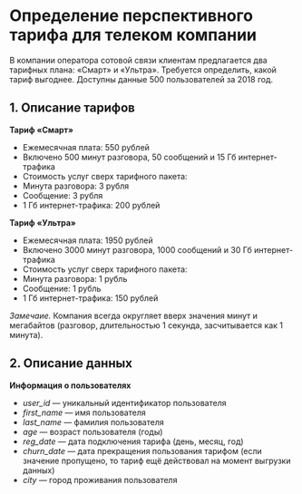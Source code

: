 # Определение перспективного тарифа для телеком компании

В компании оператора сотовой связи клиентам предлагается два тарифных плана: «Смарт» и «Ультра». Требуется определить, какой тариф выгоднее. Доступны данные 500 пользователей за 2018 год.

## 1. Описание тарифов

**Тариф «Смарт»**
* Ежемесячная плата: 550 рублей
* Включено 500 минут разговора, 50 сообщений и 15 Гб интернет-трафика
* Стоимость услуг сверх тарифного пакета:
* Минута разговора: 3 рубля
* Сообщение: 3 рубля
* 1 Гб интернет-трафика: 200 рублей

**Тариф «Ультра»**
* Ежемесячная плата: 1950 рублей
* Включено 3000 минут разговора, 1000 сообщений и 30 Гб интернет-трафика
* Стоимость услуг сверх тарифного пакета:
* Минута разговора: 1 рубль
* Сообщение: 1 рубль
* 1 Гб интернет-трафика: 150 рублей

*Замечаие.* Компания всегда округляет вверх значения минут и мегабайтов (разговор, длительностью 1 секунда, засчитывается как 1 минута).

## 2. Описание данных

**Информация о пользователях**
* _user_id_ — уникальный идентификатор пользователя
* _first_name_ — имя пользователя
* _last_name_ — фамилия пользователя
* _age_ — возраст пользователя (годы)
* _reg_date_ — дата подключения тарифа (день, месяц, год)
* _churn_date_ — дата прекращения пользования тарифом (если значение пропущено, то тариф ещё действовал на момент выгрузки данных)
* _city_ — город проживания пользователя

